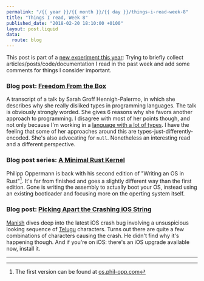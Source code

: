 ```yaml
---
permalink: "/{{ year }}/{{ month }}/{{ day }}/things-i-read-week-8"
title: "Things I read, Week 8"
published_date: "2018-02-20 18:10:00 +0100"
layout: post.liquid
data:
  route: blog
---
```


This post is part of a [new experiment this year](/2018/01/08/things-i-read-week-2/index.html):
Trying to briefly collect articles/posts/code/documentation I read in the past week and add some comments for things I consider important.


### Blog post: [Freedom From the Box](https://hackernoon.com/freedom-from-the-box-c229df788439)

A transcript of a talk by Sarah Groff Hennigh-Palermo, in which she describes why she really disliked types in programming languages.
The talk is obviously strongly worded.
She gives 6 reasons why she favors another approach to programming.
I disagree with most of her points though, and not only because I'm working in a [language with a lot of types](https://www.rust-lang.org/en-US/).
I have the feeling that some of her approaches around this are types-just-differently-encoded.
She's also advocating for `null`.
Nonetheless an interesting read and a different perspective.

### Blog post series: [A Minimal Rust Kernel](https://os.phil-opp.com/minimal-rust-kernel/)

Philipp Oppermann is back with his second edition of "Writing an OS in Rust"[^1].
It's far from finished and goes a slightly different way than the first edition.
Gone is writing the assembly to actually boot your OS, instead using an existing bootloader and focusing more on the operting system itself.

### Blog post: [Picking Apart the Crashing iOS String](https://manishearth.github.io/blog/2018/02/15/picking-apart-the-crashing-ios-string/)

[Manish](https://twitter.com/Manishearth) dives deep into the latest iOS crash bug involving a unsuspicious looking sequence of [Telugu](https://en.wikipedia.org/wiki/Telugu_language) characters.
Turns out there are quite a few combinations of characters causing the crash.
He didn't find why it's happening though.
And if you're on iOS: there's an iOS upgrade available now, install it.


---

[^1]: The first version can be found at [os.phil-opp.com](https://os.phil-opp.com/)
